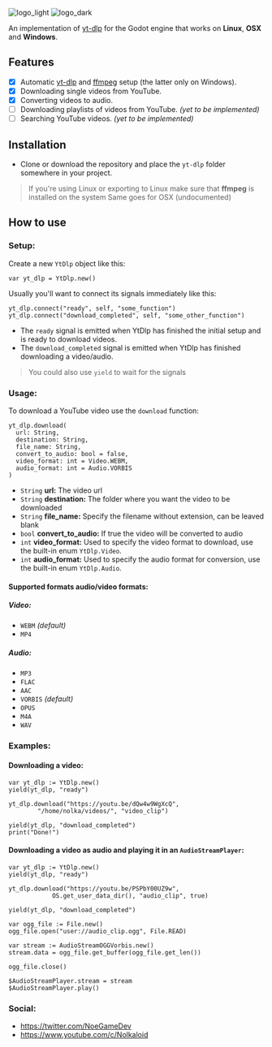 ![logo_light](https://user-images.githubusercontent.com/30960698/176983082-18bf15ee-3144-4a54-bab9-bbb9650e63a3.png#gh-light-mode-only)
![logo_dark](https://user-images.githubusercontent.com/30960698/176983087-022d7ccd-d94c-43da-a8ff-f8f5736d9c3b.png#gh-dark-mode-only)

An implementation of [yt-dlp](https://github.com/yt-dlp/yt-dlp) for the Godot engine that works on **Linux**, **OSX** and **Windows**.

## Features
 - [x] Automatic [yt-dlp](https://github.com/yt-dlp/yt-dlp) and [ffmpeg](https://www.ffmpeg.org/) setup (the latter only on Windows).
 - [x] Downloading single videos from YouTube.
 - [x] Converting videos to audio.
 - [ ] Downloading playlists of videos from YouTube. *(yet to be implemented)*
 - [ ] Searching YouTube videos. *(yet to be implemented)*
 
## Installation

- Clone or download the repository and place the `yt-dlp` folder somewhere in your project.

> If you're using Linux or exporting to Linux make sure that **ffmpeg** is installed on the system
> Same goes for OSX (undocumented)

## How to use

### Setup:

Create a new `YtDlp` object like this:

```gdscript
var yt_dlp = YtDlp.new()
```

Usually you'll want to connect its signals immediately like this:

```gdscript
yt_dlp.connect("ready", self, "some_function")
yt_dlp.connect("download_completed", self, "some_other_function")
```

 - The `ready` signal is emitted when YtDlp has finished the initial setup and is ready to download videos. 
 - The `download_completed` signal is emitted when YtDlp has finished downloading a video/audio.

> You could also use `yield` to wait for the signals

### Usage:

To download a YouTube video use the `download` function:

```gdscript
yt_dlp.download(
  url: String,
  destination: String,
  file_name: String,
  convert_to_audio: bool = false,
  video_format: int = Video.WEBM,
  audio_format: int = Audio.VORBIS
)
```
 - `String` **url:** The video url 
 - `String` **destination:** The folder where you want the video to be downloaded
 - `String` **file_name:** Specify the filename without extension, can be leaved blank
 - `bool` **convert_to_audio:** If true the video will be converted to audio
 - `int`  **video_format:** Used to specify the video format to download, use the built-in enum `YtDlp.Video`.
 - `int` **audio_format:** Used to specify the audio format for conversion, use the built-in enum `YtDlp.Audio`.
 
 #### Supported formats audio/video formats:
 
 ##### Video:
 - `WEBM` *(default)*
 - `MP4`
 
 ##### Audio:
 - `MP3`
 - `FLAC`
 - `AAC`
 - `VORBIS` *(default)*
 - `OPUS`
 - `M4A`
 - `WAV`
 
 ### Examples:
 
 #### Downloading a video:
```gdscript
var yt_dlp := YtDlp.new()
yield(yt_dlp, "ready")

yt_dlp.download("https://youtu.be/dQw4w9WgXcQ",
		"/home/nolka/videos/", "video_clip")

yield(yt_dlp, "download_completed")
print("Done!")
```

#### Downloading a video as audio and playing it in an `AudioStreamPlayer`:

```gdscript
var yt_dlp := YtDlp.new()
yield(yt_dlp, "ready")

yt_dlp.download("https://youtu.be/PSPbY00UZ9w",
			OS.get_user_data_dir(), "audio_clip", true)

yield(yt_dlp, "download_completed")

var ogg_file := File.new()
ogg_file.open("user://audio_clip.ogg", File.READ)

var stream := AudioStreamOGGVorbis.new()
stream.data = ogg_file.get_buffer(ogg_file.get_len())

ogg_file.close()

$AudioStreamPlayer.stream = stream
$AudioStreamPlayer.play()
```

### Social:
- https://twitter.com/NoeGameDev
- https://www.youtube.com/c/Nolkaloid
